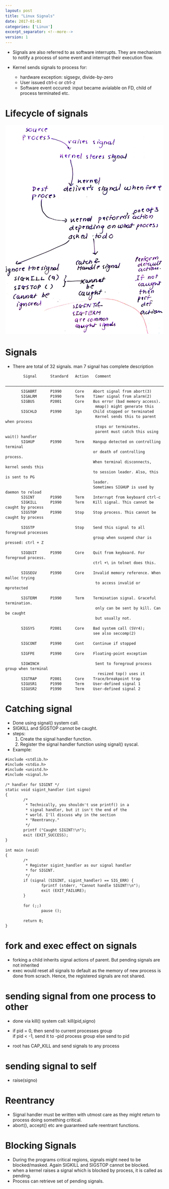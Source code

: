 ```yaml
---
layout: post
title: "Linux Signals"
date: 2017-01-01
categories: ['Linux']
excerpt_separator: <!--more-->
version: 1
---
```



- Signals are also referred to as software interrupts. They are mechanism to notify a process of some event and interrupt their execution flow.

- Kernel sends signals to process for:
    - hardware exception: sigsegv, divide-by-zero
    - User issued ctrl-c or ctrl-z
    - Software event occured: input became avialable on FD, child of process terminated etc.

# Lifecycle of signals

![](2021-10-24-18-12-52.png)

# Signals
- There are total of 32 signals. man 7 signal has complete description

```
        Signal      Standard   Action   Comment
       ────────────────────────────────────────────────────────────────────────
       SIGABRT      P1990      Core    Abort signal from abort(3)
       SIGALRM      P1990      Term    Timer signal from alarm(2)
       SIGBUS       P2001      Core    Bus error (bad memory access). 
                                        mmap() might generate this
       SIGCHLD      P1990      Ign     Child stopped or terminated
                                        Kernel sends this to parent when process 
                                        stops or terminates.
                                        parent must catch this using wait() handler
       SIGHUP       P1990      Term    Hangup detected on controlling terminal
                                       or death of controlling process. 
                                       When terminal disconnects, kernel sends this
                                       to session leader. Also, this is sent to PG
                                       leader.
                                       Sometimes SIGHUP is used by daemon to reload
       SIGINT       P1990      Term    Interrupt from keyboard ctrl-c
       SIGKILL      P1990      Term    Kill signal. This cannot be caught by process
       SIGSTOP      P1990      Stop    Stop process. This cannot be caught by process

       SIGSTP                  Stop    Send this signal to all foregroud processes 
                                       group when suspend char is pressed: ctrl + Z

       SIGQUIT      P1990      Core    Quit from keyboard. For foregroud process. 
                                       ctrl +\ in telnet does this.

       SIGSEGV      P1990      Core    Invalid memory reference. When malloc trying
                                        to access invalid or mprotected

       SIGTERM      P1990      Term    Termination signal. Graceful termination. 
                                        only can be sent by kill. Can be caught
                                        but usually not.

       SIGSYS       P2001      Core    Bad system call (SVr4);
                                       see also seccomp(2) 

       SIGCONT      P1990      Cont    Continue if stopped

       SIGFPE       P1990      Core    Floating-point exception

       SIGWINCH                         Sent to foregroud process group when terminal
                                         resized top() uses it
       SIGTRAP      P2001      Core    Trace/breakpoint trap
       SIGUSR1      P1990      Term    User-defined signal 1
       SIGUSR2      P1990      Term    User-defined signal 2
```


# Catching signal

- Done using signal() system call.
- SIGKILL and SIGSTOP cannot be caught.
- steps:
    1. Create the signal handler function.
    2. Register the signal handler function using signal() syscal.
- Example:
```
#include <stdlib.h>
#include <stdio.h>
#include <unistd.h>
#include <signal.h>

/* handler for SIGINT */
static void sigint_handler (int signo)
{
        /*
         * Technically, you shouldn't use printf() in a
         * signal handler, but it isn't the end of the
         * world. I'll discuss why in the section
         * "Reentrancy."
         */
        printf ("Caught SIGINT!\n");
        exit (EXIT_SUCCESS);
}

int main (void)
{
        /*
         * Register sigint_handler as our signal handler
         * for SIGINT.
         */
        if (signal (SIGINT, sigint_handler) == SIG_ERR) {
                fprintf (stderr, "Cannot handle SIGINT!\n");
                exit (EXIT_FAILURE);
        }

        for (;;)
                pause ();

        return 0;
}

```

# fork and exec effect on signals

- forking a child inherits signal actions of parent. But pending signals are not inherited
- exec would reset all signals to default as the memory of new process is done from scrach. Hence, the registered signals are not shared.

# sending signal from one process to other

- done via kill() system call: kill(pid,signo)
- if pid = 0, then send to current processes group  
    if pid < -1, send it to -pid process group
    else send to pid

- root has CAP_KILL and send signals to any process

# sending signal to self
- raise(signo)

# Reentrancy

- Signal handler must be written with utmost care as they might return to process doing something critical.
- abort(), accept() etc are guaranteed safe reentrant functions.

# Blocking Signals

- During the programs critical regions, signals might need to be blocked/masked. Again SIGKILL and SIGSTOP cannot be blocked.
- when a kernel raises a signal which is blocked by process, it is called as pending.
- Process can retrieve set of pending signals.